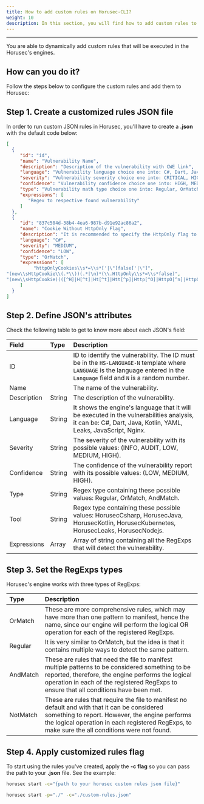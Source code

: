 ```yaml
---
title: How to add custom rules on Horusec-CLI?
weight: 10
description: In this section, you will find how to add custom rules to Horusec.
---
```


---

You are able to dynamically add custom rules that will be executed in the Horusec's engines. 

## **How can you do it?** 

Follow the steps below to configure the custom rules and add them to Horusec: 


## **Step 1. Create a customized rules JSON file** 

In order to run custom JSON rules in Horusec, you'll have to create a **.json** with the default code below:


```json
[
  {
     "id": "id",
     "name": "Vulnerability Name",
     "description": "Description of the vulnerability with CWE link",
     "language": "Vulnerability language choice one into: C#, Dart, Java, Kotlin, YAML, Leaks, JavaScript, Nginx",
     "severity": "Vulnerability severity choice one into: CRITICAL, HIGH, MEDIUM, LOW, UNKNOWN, INFO",
     "confidence": "Vulnerability confidence choice one into: HIGH, MEDIUM, LOW",
     "type": "Vulnerability math type choice one into: Regular, OrMatch, AndMatch, NotMatch",
     "expressions": [
        "Regex to respective found vulnerability"
     ]
  },
  {
     "id": "837c504d-38b4-4ea6-987b-d91e92ac86a2",
     "name": "Cookie Without HttpOnly Flag",
     "description": "It is recommended to specify the HttpOnly flag to new cookie. For more information access: (https://security-code-scan.github.io/#SCS0009) or (https://cwe.mitre.org/data/definitions/1004.html).",
     "language": "C#",
     "severity": "MEDIUM",
     "confidence": "LOW",
     "type": "OrMatch",
     "expressions": [
          "httpOnlyCookies\\s*=\\s*['|\"]false['|\"]",
"(new\\sHttpCookie\\(.*\\))(.*|\n)*(\\.HttpOnly\\s*=\\s*false)",
"(new\\sHttpCookie)(([^H]|H[^t]|Ht[^t]|Htt[^p]|Http[^O]|HttpO[^n]|HttpOn[^l]|HttpOnl[^y])*)(})"
     ]
  }
]

```

## **Step 2. Define JSON's attributes**

Check the following table to get to know more about each JSON's field:  


| **Field** | Type | **Description** |
| :--- | :--- | :--- |
| ID |  | ID to identify the vulnerability. The ID must be in the `HS-LANGUAGE-N` template where `LANGUAGE` is the language entered in the `Language` field and `N` is a random number. |
| Name |  | The name of the vulnerability. |
| Description | String | The description of the vulnerability. |
Language    | String | It shows the engine's language that it will be executed in the vulnerabilities analysis, it can be: C#, Dart, Java, Kotlin, YAML, Leaks, JavaScript, Nginx. |
| Severity | String | The severity of the vulnerability with its possible values: \(INFO, AUDIT, LOW, MEDIUM, HIGH\). |
| Confidence | String | The confidence of the vulnerability report with its possible values: \(LOW, MEDIUM, HIGH\). |
| Type | String | Regex type containing these possible values: Regular, OrMatch, AndMatch. |
| Tool | String | Regex type containing these possible values: HorusecCsharp, HorusecJava, HorusecKotlin, HorusecKubernetes, HorusecLeaks, HorusecNodejs. |
| Expressions | Array | Array of string containing all the RegExps that will detect the vulnerability.   |

## **Step 3. Set the RegExps types**

Horusec's engine works with three types of RegExps: 

| **Type** | **Description** |
| :--- | :--- |
| OrMatch | These are more comprehensive rules, which may have more than one pattern to manifest, hence the name, since our engine will perform the logical OR operation for each of the registered RegExps. |
| Regular | It is very similar to OrMatch, but the idea is that it contains multiple ways to detect the same pattern. |
| AndMatch | These are rules that need the file to manifest multiple patterns to be considered something to be reported, therefore, the engine performs the logical operation in each of the registered RegExps to ensure that all conditions have been met. |  
NotMatch | These are rules that require the file to manifest no default and with that it can be considered something to report. However, the engine performs the logical operation in each registered RegExps, to make sure the all conditions were not found. |

## **Step 4.  Apply customized rules flag**

To start using the rules you've created, apply the **-c flag** so you can pass the path to your **.json** file. See the example: 

```bash
horusec start -c="{path to your horusec custom rules json file}"
```


```bash
horusec start -p="./" -c="./custom-rules.json"
```
